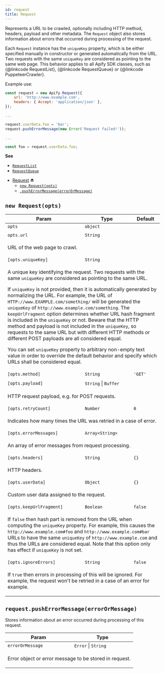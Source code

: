 ```yaml
---
id: request
title: Request
---
```

<a name="exp_module_Request--Request"></a>

Represents a URL to be crawled, optionally including HTTP method, headers, payload and other metadata.
The `Request` object also stores information about errors that occurred during processing of the request.

Each `Request` instance has the `uniqueKey` property, which is be either specified
manually in constructor or generated automatically from the URL. Two requests with the same `uniqueKey`
are considered as pointing to the same web page. This behavior applies to all Apify SDK classes,
such as {@linkcode RequestList}, {@linkcode RequestQueue} or {@linkcode PuppeteerCrawler}.

Example use:

```javascript
const request = new Apify.Request({
    url: 'http://www.example.com',
    headers: { Accept: 'application/json' },
});

...

request.userData.foo = 'bar';
request.pushErrorMessage(new Error('Request failed!'));

...

const foo = request.userData.foo;
```

**See**

- [`RequestList`](RequestList)
- [`RequestQueue`](requestqueue)

* [Request](#exp_module_Request--Request) ⏏
    * [`new Request(opts)`](#new_module_Request--Request_new)
    * [`.pushErrorMessage(errorOrMessage)`](#module_Request--Request+pushErrorMessage)

<a name="new_module_Request--Request_new"></a>

## `new Request(opts)`
<table>
<thead>
<tr>
<th>Param</th><th>Type</th><th>Default</th>
</tr>
</thead>
<tbody>
<tr>
<td><code>opts</code></td><td><code>object</code></td><td></td>
</tr>
<tr>
<td colspan="3"></td></tr><tr>
<td><code>opts.url</code></td><td><code>String</code></td><td></td>
</tr>
<tr>
<td colspan="3"><p>URL of the web page to crawl.</p>
</td></tr><tr>
<td><code>[opts.uniqueKey]</code></td><td><code>String</code></td><td></td>
</tr>
<tr>
<td colspan="3"><p>A unique key identifying the request.
Two requests with the same <code>uniqueKey</code> are considered as pointing to the same URL.</p>
<p>If <code>uniqueKey</code> is not provided, then it is automatically generated by normalizing the URL.
For example, the URL of <code>HTTP://www.EXAMPLE.com/something/</code> will be generated the <code>uniqueKey</code>
of <code>http://www.example.com/something</code>. The <code>keepUrlFragment</code> option
determines whether URL hash fragment is included in the <code>uniqueKey</code> or not. Beware that the HTTP method
and payload is not included in the <code>uniqueKey</code>, so requests to the same URL but with different
HTTP methods or different POST payloads are all considered equal.</p>
<p>You can set <code>uniqueKey</code> property to arbitrary non-empty text value in order
to override the default behavior and specify which URLs shall be considered equal.</p>
</td></tr><tr>
<td><code>[opts.method]</code></td><td><code>String</code></td><td><code>&#x27;GET&#x27;</code></td>
</tr>
<tr>
<td colspan="3"></td></tr><tr>
<td><code>[opts.payload]</code></td><td><code>String</code> | <code>Buffer</code></td><td></td>
</tr>
<tr>
<td colspan="3"><p>HTTP request payload, e.g. for POST requests.</p>
</td></tr><tr>
<td><code>[opts.retryCount]</code></td><td><code>Number</code></td><td><code>0</code></td>
</tr>
<tr>
<td colspan="3"><p>Indicates how many times the URL was retried in a case of error.</p>
</td></tr><tr>
<td><code>[opts.errorMessages]</code></td><td><code>Array&lt;String&gt;</code></td><td></td>
</tr>
<tr>
<td colspan="3"><p>An array of error messages from request processing.</p>
</td></tr><tr>
<td><code>[opts.headers]</code></td><td><code>String</code></td><td><code>{}</code></td>
</tr>
<tr>
<td colspan="3"><p>HTTP headers.</p>
</td></tr><tr>
<td><code>[opts.userData]</code></td><td><code>Object</code></td><td><code>{}</code></td>
</tr>
<tr>
<td colspan="3"><p>Custom user data assigned to the request.</p>
</td></tr><tr>
<td><code>[opts.keepUrlFragment]</code></td><td><code>Boolean</code></td><td><code>false</code></td>
</tr>
<tr>
<td colspan="3"><p>If <code>false</code> then hash part is removed from the URL when computing the <code>uniqueKey</code> property.
  For example, this causes the <code>http://www.example.com#foo</code> and <code>http://www.example.com#bar</code> URLs
  to have the same <code>uniqueKey</code> of <code>http://www.example.com</code> and thus the URLs are considered equal.
  Note that this option only has effect if <code>uniqueKey</code> is not set.</p>
</td></tr><tr>
<td><code>[opts.ignoreErrors]</code></td><td><code>String</code></td><td><code>false</code></td>
</tr>
<tr>
<td colspan="3"><p>If <code>true</code> then errors in processing of this will be ignored.
  For example, the request won&#39;t be retried in a case of an error for example.</p>
</td></tr></tbody>
</table>
<a name="module_Request--Request+pushErrorMessage"></a>

## `request.pushErrorMessage(errorOrMessage)`
Stores information about an error occurred during processing of this request.

<table>
<thead>
<tr>
<th>Param</th><th>Type</th>
</tr>
</thead>
<tbody>
<tr>
<td><code>errorOrMessage</code></td><td><code>Error</code> | <code>String</code></td>
</tr>
<tr>
<td colspan="3"><p>Error object or error message to be stored in request.</p>
</td></tr></tbody>
</table>
